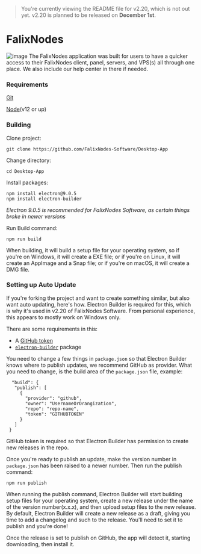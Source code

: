 > You're currently viewing the README file for v2.20, which is not out yet. v2.20 is planned to be released on __December 1st__.
# FalixNodes
![image](https://i.imgur.com/nHUmzBG.png)
The FalixNodes application was built for users to have a quicker access to their FalixNodes client, panel, servers, and VPS(s) all through one place. We also include our help center in there if needed.

### Requirements
[Git](https://git-scm.com/downloads)

[Node](https://nodejs.org/en/download/)(v12 or up)

### Building
Clone project:
```
git clone https://github.com/FalixNodes-Software/Desktop-App
```
Change directory:
```
cd Desktop-App
```
Install packages:
```
npm install electron@9.0.5
npm install electron-builder
```
*Electron 9.0.5 is recommended for FalixNodes Software, as certain things broke in newer versions*

Run Build command:
```
npm run build
```
When building, it will build a setup file for your operating system, so if you're on Windows, it will create a EXE file; or if you're on Linux, it will create an AppImage and a Snap file; or if you're on macOS, it will create a DMG file.

### Setting up Auto Update
If you're forking the project and want to create something similar, but also want auto updating, here's how. Electron Builder is required for this, which is why it's used in v2.20 of FalixNodes Software. From personal experience, this appears to mostly work on Windows only.

There are some requirements in this:
 - A [GitHub token](https://docs.github.com/en/free-pro-team@latest/github/authenticating-to-github/creating-a-personal-access-token)
 - [`electron-builder`](https://www.npmjs.com/package/electron-builder) package
 
 You need to change a few things in `package.json` so that Electron Builder knows where to publish updates, we recommend GitHub as provider.
 What you need to change, is the build area of the `package.json` file, example:
 ```
   "build": {
    "publish": [
      {
        "provider": "github",
        "owner": "UsernameOrOrangization",
        "repo": "repo-name",
        "token": "GITHUBTOKEN"
      }
    ]
  }
  ```
 
 GitHub token is required so that Electron Builder has permission to create new releases in the repo.
 
 Once you're ready to publish an update, make the version number in `package.json` has been raised to a newer number. Then run the publish command:
 ```
 npm run publish
 ```
 When running the publish command, Electron Builder will start building setup files for your operating system, create a new release under the name of the version number(x.x.x), and then upload setup files to the new release. By default, Electron Builder will create a new release as a draft, giving you time to add a changelog and such to the release. You'll need to set it to publish and you're done!
 
 Once the release is set to publish on GitHub, the app will detect it, starting downloading, then install it.
